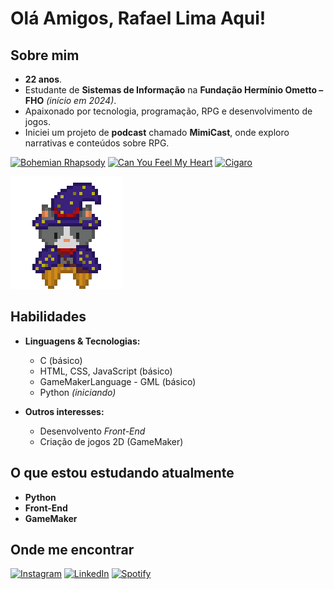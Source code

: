 # Olá Amigos, Rafael Lima Aqui!

## Sobre mim
- **22 anos**.  
- Estudante de **Sistemas de Informação** na **Fundação Hermínio Ometto – FHO** *(início em 2024)*.  
- Apaixonado por tecnologia, programação, RPG e desenvolvimento de jogos.  
- Iniciei um projeto de **podcast** chamado **MimiCast**, onde exploro narrativas e conteúdos sobre RPG.

[![Bohemian Rhapsody](https://img.shields.io/badge/Bohemian_Rhapsody-Queen-purple?style=for-the-badge)](https://www.youtube.com/watch?v=fJ9rUzIMcZQ)
[![Can You Feel My Heart](https://img.shields.io/badge/Can_You_Feel_My_Heart-BMTH-purple?style=for-the-badge)](https://www.youtube.com/watch?v=3YxaaGgTQYM)
[![Cigaro](https://img.shields.io/badge/Cigaro-SOAD-purple?style=for-the-badge)](https://www.youtube.com/watch?v=9o9H2AgWN3Y)

<img src="img/spr_char_idle.gif" alt="Minha Imagem">



##  Habilidades
- **Linguagens & Tecnologias:**  
  - C (básico)  
  - HTML, CSS, JavaScript (básico)  
  - GameMakerLanguage - GML (básico)
  - Python *(iniciando)*  


- **Outros interesses:**  
  - Desenvolvento *Front-End* 
  - Criação de jogos 2D (GameMaker) 

## O que estou estudando atualmente
- **Python**
- **Front-End**  
- **GameMaker**

## Onde me encontrar

[![Instagram](https://img.shields.io/badge/Instagram-%23E4405F.svg?&style=for-the-badge&logo=instagram&logoColor=white)](https://www.instagram.com/rafael1.png) 
[![LinkedIn](https://img.shields.io/badge/LinkedIn-%230077B5.svg?style=for-the-badge&logo=linkedin&logoColor=white)](https://www.linkedin.com/in/rafael-caua-delariva-de-lima-80b9b6304)
[![Spotify](https://img.shields.io/badge/Spotify-1ED760?style=for-the-badge&logo=spotify&logoColor=white)](https://open.spotify.com/show/7Cbn0aRGTJVGBNIj9G5Pqt)